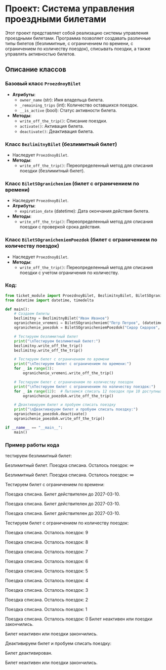 # Проект: Система управления проездными билетами

Этот проект представляет собой реализацию системы управления проездными билетами. Программа позволяет создавать различные типы билетов (безлимитные, с ограничением по времени, с ограничением по количеству поездок), списывать поездки, а также управлять активностью билетов.

## Описание классов

### Базовый класс `ProezdnoyBilet`
- **Атрибуты**:
  - `owner_name` (str): Имя владельца билета.
  - `_remaining_trips` (int): Количество оставшихся поездок.
  - `__is_active` (bool): Статус активности билета.
- **Методы**:
  - `write_off_the_trip()`: Списание поездки.
  - `activate()`: Активация билета.
  - `deactivate()`: Деактивация билета.

### Класс `BezlimitnyBilet` (безлимитный билет)
- Наследует `ProezdnoyBilet`.
- **Методы**:
  - `write_off_the_trip()`: Переопределенный метод для списания поездки (безлимитный билет).

### Класс `BiletSOgranicheniem` (билет с ограничением по времени)
- Наследует `ProezdnoyBilet`.
- **Атрибуты**:
  - `expiration_date` (datetime): Дата окончания действия билета.
- **Методы**:
  - `write_off_the_trip()`: Переопределенный метод для списания поездки с проверкой срока действия.

### Класс `BiletSOgranicheniemPoezdok` (билет с ограничением по количеству поездок)
- Наследует `ProezdnoyBilet`.
- **Методы**:
  - `write_off_the_trip()`: Переопределенный метод для списания поездки с учетом ограничения по количеству.


### Код:
```python
from ticket_module import ProezdnoyBilet, BezlimitnyBilet, BiletSOgranicheniem, BiletSOgranicheniemPoezdok
from datetime import datetime, timedelta

def main():
    # Создаем билеты
    bezlimitny = BezlimitnyBilet("Иван Иванов")
    ogranichenie_vremeni = BiletSOgranicheniem("Петр Петров", (datetime.now() + timedelta(days=365 * 2)).strftime('%Y-%m-%d'))  # Билет действителен 2 года (до 2025 года)
    ogranichenie_poezdok = BiletSOgranicheniemPoezdok("Сидор Сидоров", 10)

    # Тестируем безлимитный билет
    print("\nТестируем безлимитный билет:")
    bezlimitny.write_off_the_trip()
    bezlimitny.write_off_the_trip()

    # Тестируем билет с ограничением по времени
    print("\nТестируем билет с ограничением по времени:")
    for _ in range(3):
        ogranichenie_vremeni.write_off_the_trip()

    # Тестируем билет с ограничением по количеству поездок
    print("\nТестируем билет с ограничением по количеству поездок:")
    for _ in range(12):  # Пытаемся списать 12 поездок при 10 доступных
        ogranichenie_poezdok.write_off_the_trip()

    # Деактивируем билет и пробуем списать поездку
    print("\nДеактивируем билет и пробуем списать поездку:")
    ogranichenie_poezdok.deactivate()
    ogranichenie_poezdok.write_off_the_trip()

if __name__ == "__main__":
    main()
```
### Пример работы кода
тестируем безлимитный билет:

Безлимитный билет. Поездка списана. Осталось поездок: ∞

Безлимитный билет. Поездка списана. Осталось поездок: ∞

Тестируем билет с ограничением по времени:

Поездка списана. Билет действителен до 2027-03-10.

Поездка списана. Билет действителен до 2027-03-10.

Поездка списана. Билет действителен до 2027-03-10.

Тестируем билет с ограничением по количеству поездок:

Поездка списана. Осталось поездок: 9

Поездка списана. Осталось поездок: 8

Поездка списана. Осталось поездок: 7

Поездка списана. Осталось поездок: 6

Поездка списана. Осталось поездок: 5

Поездка списана. Осталось поездок: 4

Поездка списана. Осталось поездок: 3

Поездка списана. Осталось поездок: 2

Поездка списана. Осталось поездок: 1

Поездка списана. Осталось поездок: 0
Билет неактивен или поездки закончились.

Билет неактивен или поездки закончились.

Деактивируем билет и пробуем списать поездку:

Билет деактивирован.

Билет неактивен или поездки закончились.
